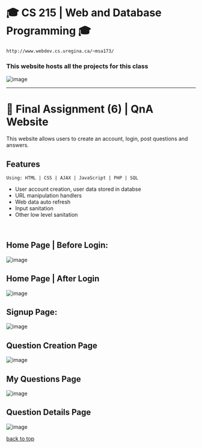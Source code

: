 # <a name="uofr-cs215">🎓 CS 215 | Web and Database Programming 🎓</a>
```
http://www.webdev.cs.uregina.ca/~msa173/
```
### This website hosts all the projects for this class
![image](https://github.com/user-attachments/assets/8c46a9b2-02e4-4669-a1be-deacd25fff37)


---



# 📰 Final Assignment (6) | QnA Website
This website allows users to create an account, login, post questions and answers.

## Features
```
Using: HTML | CSS | AJAX | JavaScript | PHP | SQL
```
 * User account creation, user data stored in databse
 * URL manipulation handlers
 * Web data auto refresh
 * Input sanitation
 * Other low level sanitation
<br>


  ## Home Page | Before Login:
  ![image](https://github.com/user-attachments/assets/07afc59c-8396-4f0a-8578-c92b080cfa0c)

  ## Home Page | After Login
  ![image](https://github.com/user-attachments/assets/6fe829ae-db2d-4534-ba7b-942f181cbd46)

  ## Signup Page:
  ![image](https://github.com/user-attachments/assets/e51eaee3-561f-47ab-87af-cc4bef69e27c)

  ## Question Creation Page
  ![image](https://github.com/user-attachments/assets/1572dbe0-8f5b-47af-8f29-f81d14ac4b85)

  ## My Questions Page
  ![image](https://github.com/user-attachments/assets/f0b06cb7-43f2-4b25-a2b5-c9d374c8a02d)

  ## Question Details Page
  ![image](https://github.com/user-attachments/assets/9ec65681-2aac-4d18-8012-cb0c8c566bbd)

  [back to top](#uofr-cs215)
